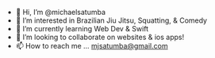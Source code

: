 - 👋 Hi, I’m @michaelsatumba
- 👀 I’m interested in Brazilian Jiu Jitsu, Squatting, & Comedy
- 🌱 I’m currently learning Web Dev & Swift
- 💞️ I’m looking to collaborate on websites & ios apps!
- 📫 How to reach me ... mjsatumba@gmail.com

<!---
michaelsatumba/michaelsatumba is a ✨ special ✨ repository because its `README.md` (this file) appears on your GitHub profile.
You can click the Preview link to take a look at your changes.
--->
